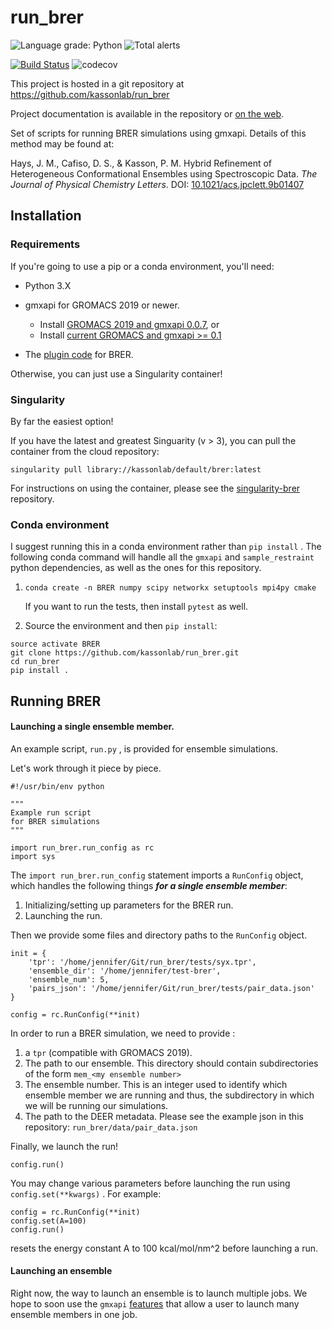 # run_brer

![Language grade: Python](https://img.shields.io/lgtm/grade/python/g/jmhays/run_brer.svg?logo=lgtm&logoWidth=18)
![Total alerts](https://img.shields.io/lgtm/alerts/g/jmhays/run_brer.svg?logo=lgtm&logoWidth=18)

[![Build Status](https://travis-ci.com/kassonlab/run_brer.svg?branch=master)](https://travis-ci.com/kassonlab/run_brer)
![codecov](https://codecov.io/gh/jmhays/run_brer/branch/master/graph/badge.svg)

This project is hosted in a git repository at https://github.com/kassonlab/run_brer

Project documentation is available in the repository or
[on the web](https://kassonlab.github.io/run_brer/).

Set of scripts for running BRER simulations using gmxapi. Details of this method may be found at:

Hays, J. M., Cafiso, D. S., & Kasson, P. M. Hybrid Refinement of Heterogeneous Conformational Ensembles using Spectroscopic Data. *The Journal of Physical Chemistry Letters*. DOI: [10.1021/acs.jpclett.9b01407](https://pubs.acs.org/doi/10.1021/acs.jpclett.9b01407)

## Installation

### Requirements

If you're going to use a pip or a conda environment, you'll need:

- Python 3.X
- gmxapi for GROMACS 2019 or newer.
    * Install [GROMACS 2019 and gmxapi 0.0.7](https://gmxapi.readthedocs.io/en/release-0_0_7/install.html#installation), or
    * Install [current GROMACS and gmxapi >= 0.1](https://manual.gromacs.org/current/gmxapi/userguide/install.html)

- The [plugin code](https://github.com/kassonlab/brer_plugin) for BRER.

Otherwise, you can just use a Singularity container!

### Singularity 

By far the easiest option!

If you have the latest and greatest Singuarity (v > 3), you can pull the container from the cloud repository:

 `singularity pull library://kassonlab/default/brer:latest` 

For instructions on using the container, please see the [singularity-brer](https://github.com/kassonlab/singularity-brer) repository.

### Conda environment

I suggest running this in a conda environment rather than `pip install` . The following conda command will handle all the `gmxapi` and `sample_restraint` python dependencies, as well as the ones for this repository.

1. `conda create -n BRER numpy scipy networkx setuptools mpi4py cmake` 

    If you want to run the tests, then install `pytest` as well.

2. Source the environment and then `pip install`: 

```
source activate BRER
git clone https://github.com/kassonlab/run_brer.git
cd run_brer
pip install .
```

## Running BRER

#### Launching a single ensemble member.

An example script, `run.py` , is provided for ensemble simulations.

Let's work through it piece by piece.

```
#!/usr/bin/env python

"""
Example run script
for BRER simulations
"""

import run_brer.run_config as rc
import sys
```

The `import run_brer.run_config` statement imports a `RunConfig` object, which handles the following things _**for a single ensemble member**_:

1. Initializing/setting up parameters for the BRER run.
2. Launching the run. 

Then we provide some files and directory paths to the `RunConfig` object. 

```
init = {
    'tpr': '/home/jennifer/Git/run_brer/tests/syx.tpr',
    'ensemble_dir': '/home/jennifer/test-brer',
    'ensemble_num': 5,
    'pairs_json': '/home/jennifer/Git/run_brer/tests/pair_data.json'
}

config = rc.RunConfig(**init)
```

In order to run a BRER simulation, we need to provide :

1. a `tpr` (compatible with GROMACS 2019).
2. The path to our ensemble. This directory should contain subdirectories of the form `mem_<my ensemble number>` 
3. The ensemble number. This is an integer used to identify which ensemble member we are running and thus, the subdirectory in which we will be running our simulations.
4. The path to the DEER metadata. Please see the example json in this repository: `run_brer/data/pair_data.json` 

Finally, we launch the run!

```
config.run()
```

You may change various parameters before launching the run using `config.set(**kwargs)` . For example:

```
config = rc.RunConfig(**init)
config.set(A=100)
config.run()
```

resets the energy constant A to 100 kcal/mol/nm^2 before launching a run.

#### Launching an ensemble

Right now, the way to launch an ensemble is to launch multiple jobs. We hope to soon use the `gmxapi` [features](https://github.com/kassonlab/gmxapi) that allow a user to launch many ensemble members in one job.
